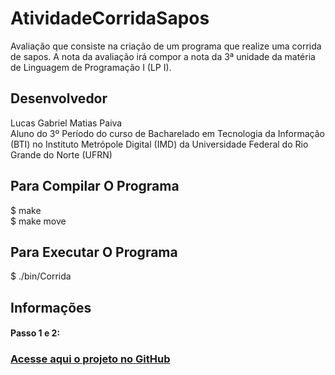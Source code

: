 # AtividadeCorridaSapos
Avaliação que consiste na criação de um programa que realize uma corrida de sapos. A nota da avaliação irá compor a nota da 3ª unidade da matéria de Linguagem de Programação I (LP I).

## Desenvolvedor
Lucas Gabriel Matias Paiva</br>
Aluno do 3º Período do curso de Bacharelado em Tecnologia da Informação (BTI) no Instituto Metrópole Digital (IMD) da Universidade Federal do Rio Grande do Norte (UFRN)

## Para Compilar O Programa
  $ make </br>
  $ make move
  
## Para Executar O Programa
  $ ./bin/Corrida
  
## Informações
#### Passo 1 e 2: 

### <a href='https://github.com/lucasgmpaiva/Avaliacao_III_LP'> Acesse aqui o projeto no GitHub </a>
